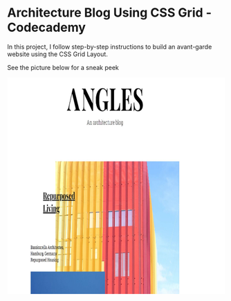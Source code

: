 <h1>Architecture Blog Using CSS Grid - Codecademy</h1>
<p>In this project, I follow step-by-step instructions to build an avant-garde website using the CSS Grid Layout.</p>
<p>See the picture below for a sneak peek</p>
<img src="AnglesArchitecture.JPG" width= 600px height=500px>
